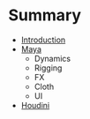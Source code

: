 # Summary

* [Introduction](README.md)
* [Maya](maya.md)
   * Dynamics
   * Rigging
   * FX
   * Cloth
   * UI
* [Houdini](houdini.md)


